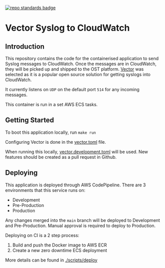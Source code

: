 [![repo standards badge](https://img.shields.io/badge/dynamic/json?color=blue&style=flat&logo=github&labelColor=32393F&label=MoJ%20Compliant&query=%24.result&url=https%3A%2F%2Foperations-engineering-reports.cloud-platform.service.justice.gov.uk%2Fapi%2Fv1%2Fcompliant_public_repositories%2Fstaff-device-logging-syslog-to-cloudwatch)](https://operations-engineering-reports.cloud-platform.service.justice.gov.uk/public-github-repositories.html#staff-device-logging-syslog-to-cloudwatch "Link to report")

# Vector Syslog to CloudWatch

## Introduction

This repository contains the code for the containerised application to send Syslog messages to CloudWatch.
Once the messages are in CloudWatch, they will be picked up and shipped to the OST platform. [Vector](https://vector.dev/) was selected as it is a popular open source solution for getting syslogs into CloudWatch.

It currently listens on `UDP` on the default port `514` for any incoming messages.

This container is run in a set AWS ECS tasks.

## Getting Started

To boot this application locally, run `make run`

Configuring Vector is done in the [vector.toml](./docker/vector.toml) file.

When running this locally, [vector.development.toml](./docker/vector.development.toml) will be used.
New features should be created as a pull request in Github.


## Deploying

This application is deployed through AWS CodePipeline. There are 3 environments that this service runs on:

- Development
- Pre-Production
- Production

Any changes merged into the `main` branch will be deployed to Development and Pre-Production.
Manual approval is required to deploy to Production.

Deploying on CI is a 2 step process:

1. Build and push the Docker image to AWS ECR
2. Create a new zero downtime ECS deployment

More details can be found in [./scripts/deploy](./scripts/deploy)
